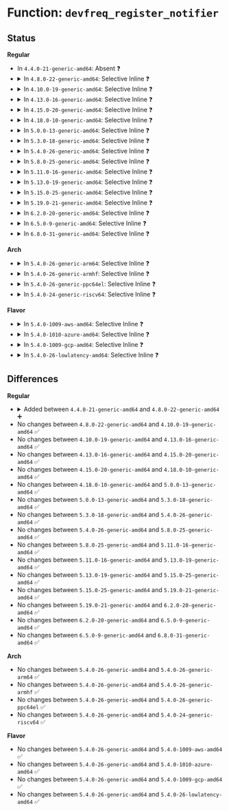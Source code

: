 # Function: <code>devfreq_register_notifier</code>

## Status
<b>Regular</b>
<ul>
<li>
In <code>4.4.0-21-generic-amd64</code>: Absent ❓
</li>
<li>
<details>
<summary>In <code>4.8.0-22-generic-amd64</code>: Selective Inline ❓</summary>

```c
int devfreq_register_notifier(struct devfreq * devfreq, struct notifier_block * nb, unsigned int list)
```

```json
{
  "name": "devfreq_register_notifier",
  "collision_type": "Unique Global",
  "inline_type": "Selective",
  "funcs": [
    {
      "addr": 18446744071586518990,
      "name": "devfreq_register_notifier",
      "external": true,
      "loc": "drivers/devfreq/devfreq.c:1353",
      "file": "drivers/devfreq/devfreq.c",
      "inline": "not declared, inlined",
      "caller_inline": [
        "drivers/devfreq/devfreq.c:devm_devfreq_register_notifier"
      ],
      "caller_func": []
    }
  ],
  "symbols": [
    {
      "addr": 18446744071586518880,
      "name": "devfreq_register_notifier",
      "section": ".text",
      "bind": "STB_GLOBAL",
      "size": 38
    }
  ]
}
```
</details>
</li>
<li>
<details>
<summary>In <code>4.10.0-19-generic-amd64</code>: Selective Inline ❓</summary>

```c
int devfreq_register_notifier(struct devfreq * devfreq, struct notifier_block * nb, unsigned int list)
```

```json
{
  "name": "devfreq_register_notifier",
  "collision_type": "Unique Global",
  "inline_type": "Selective",
  "funcs": [
    {
      "addr": 18446744071586698654,
      "name": "devfreq_register_notifier",
      "external": true,
      "loc": "drivers/devfreq/devfreq.c:1388",
      "file": "drivers/devfreq/devfreq.c",
      "inline": "not declared, inlined",
      "caller_inline": [
        "drivers/devfreq/devfreq.c:devm_devfreq_register_notifier"
      ],
      "caller_func": []
    }
  ],
  "symbols": [
    {
      "addr": 18446744071586698544,
      "name": "devfreq_register_notifier",
      "section": ".text",
      "bind": "STB_GLOBAL",
      "size": 38
    }
  ]
}
```
</details>
</li>
<li>
<details>
<summary>In <code>4.13.0-16-generic-amd64</code>: Selective Inline ❓</summary>

```c
int devfreq_register_notifier(struct devfreq * devfreq, struct notifier_block * nb, unsigned int list)
```

```json
{
  "name": "devfreq_register_notifier",
  "collision_type": "Unique Global",
  "inline_type": "Selective",
  "funcs": [
    {
      "addr": 18446744071586824462,
      "name": "devfreq_register_notifier",
      "external": true,
      "loc": "drivers/devfreq/devfreq.c:1357",
      "file": "drivers/devfreq/devfreq.c",
      "inline": "not declared, inlined",
      "caller_inline": [
        "drivers/devfreq/devfreq.c:devm_devfreq_register_notifier"
      ],
      "caller_func": []
    }
  ],
  "symbols": [
    {
      "addr": 18446744071586824352,
      "name": "devfreq_register_notifier",
      "section": ".text",
      "bind": "STB_GLOBAL",
      "size": 38
    }
  ]
}
```
</details>
</li>
<li>
<details>
<summary>In <code>4.15.0-20-generic-amd64</code>: Selective Inline ❓</summary>

```c
int devfreq_register_notifier(struct devfreq * devfreq, struct notifier_block * nb, unsigned int list)
```

```json
{
  "name": "devfreq_register_notifier",
  "collision_type": "Unique Global",
  "inline_type": "Selective",
  "funcs": [
    {
      "addr": 18446744071587312734,
      "name": "devfreq_register_notifier",
      "external": true,
      "loc": "drivers/devfreq/devfreq.c:1419",
      "file": "drivers/devfreq/devfreq.c",
      "inline": "not declared, inlined",
      "caller_inline": [
        "drivers/devfreq/devfreq.c:devm_devfreq_register_notifier"
      ],
      "caller_func": []
    }
  ],
  "symbols": [
    {
      "addr": 18446744071587312624,
      "name": "devfreq_register_notifier",
      "section": ".text",
      "bind": "STB_GLOBAL",
      "size": 38
    }
  ]
}
```
</details>
</li>
<li>
<details>
<summary>In <code>4.18.0-10-generic-amd64</code>: Selective Inline ❓</summary>

```c
int devfreq_register_notifier(struct devfreq * devfreq, struct notifier_block * nb, unsigned int list)
```

```json
{
  "name": "devfreq_register_notifier",
  "collision_type": "Unique Global",
  "inline_type": "Selective",
  "funcs": [
    {
      "addr": 18446744071587615521,
      "name": "devfreq_register_notifier",
      "external": true,
      "loc": "drivers/devfreq/devfreq.c:1422",
      "file": "drivers/devfreq/devfreq.c",
      "inline": "not declared, inlined",
      "caller_inline": [
        "drivers/devfreq/devfreq.c:devm_devfreq_register_notifier"
      ],
      "caller_func": []
    }
  ],
  "symbols": [
    {
      "addr": 18446744071587615408,
      "name": "devfreq_register_notifier",
      "section": ".text",
      "bind": "STB_GLOBAL",
      "size": 38
    }
  ]
}
```
</details>
</li>
<li>
<details>
<summary>In <code>5.0.0-13-generic-amd64</code>: Selective Inline ❓</summary>

```c
int devfreq_register_notifier(struct devfreq * devfreq, struct notifier_block * nb, unsigned int list)
```

```json
{
  "name": "devfreq_register_notifier",
  "collision_type": "Unique Global",
  "inline_type": "Selective",
  "funcs": [
    {
      "addr": 18446744071587743089,
      "name": "devfreq_register_notifier",
      "external": true,
      "loc": "drivers/devfreq/devfreq.c:1569",
      "file": "drivers/devfreq/devfreq.c",
      "inline": "not declared, inlined",
      "caller_inline": [
        "drivers/devfreq/devfreq.c:devm_devfreq_register_notifier"
      ],
      "caller_func": []
    }
  ],
  "symbols": [
    {
      "addr": 18446744071587742976,
      "name": "devfreq_register_notifier",
      "section": ".text",
      "bind": "STB_GLOBAL",
      "size": 38
    }
  ]
}
```
</details>
</li>
<li>
<details>
<summary>In <code>5.3.0-18-generic-amd64</code>: Selective Inline ❓</summary>

```c
int devfreq_register_notifier(struct devfreq * devfreq, struct notifier_block * nb, unsigned int list)
```

```json
{
  "name": "devfreq_register_notifier",
  "collision_type": "Unique Global",
  "inline_type": "Selective",
  "funcs": [
    {
      "addr": 18446744071588046945,
      "name": "devfreq_register_notifier",
      "external": true,
      "loc": "drivers/devfreq/devfreq.c:1594",
      "file": "drivers/devfreq/devfreq.c",
      "inline": "not declared, inlined",
      "caller_inline": [
        "drivers/devfreq/devfreq.c:devm_devfreq_register_notifier"
      ],
      "caller_func": []
    }
  ],
  "symbols": [
    {
      "addr": 18446744071588046832,
      "name": "devfreq_register_notifier",
      "section": ".text",
      "bind": "STB_GLOBAL",
      "size": 38
    }
  ]
}
```
</details>
</li>
<li>
<details>
<summary>In <code>5.4.0-26-generic-amd64</code>: Selective Inline ❓</summary>

```c
int devfreq_register_notifier(struct devfreq * devfreq, struct notifier_block * nb, unsigned int list)
```

```json
{
  "name": "devfreq_register_notifier",
  "collision_type": "Unique Global",
  "inline_type": "Selective",
  "funcs": [
    {
      "addr": 18446744071588252769,
      "name": "devfreq_register_notifier",
      "external": true,
      "loc": "drivers/devfreq/devfreq.c:1607",
      "file": "drivers/devfreq/devfreq.c",
      "inline": "not declared, inlined",
      "caller_inline": [
        "drivers/devfreq/devfreq.c:devm_devfreq_register_notifier"
      ],
      "caller_func": []
    }
  ],
  "symbols": [
    {
      "addr": 18446744071588252656,
      "name": "devfreq_register_notifier",
      "section": ".text",
      "bind": "STB_GLOBAL",
      "size": 38
    }
  ]
}
```
</details>
</li>
<li>
<details>
<summary>In <code>5.8.0-25-generic-amd64</code>: Selective Inline ❓</summary>

```c
int devfreq_register_notifier(struct devfreq * devfreq, struct notifier_block * nb, unsigned int list)
```

```json
{
  "name": "devfreq_register_notifier",
  "collision_type": "Unique Global",
  "inline_type": "Selective",
  "funcs": [
    {
      "addr": 18446744071589129793,
      "name": "devfreq_register_notifier",
      "external": true,
      "loc": "drivers/devfreq/devfreq.c:1864",
      "file": "drivers/devfreq/devfreq.c",
      "inline": "not declared, inlined",
      "caller_inline": [
        "drivers/devfreq/devfreq.c:devm_devfreq_register_notifier"
      ],
      "caller_func": [
        "drivers/devfreq/governor_passive.c:devfreq_passive_event_handler"
      ]
    }
  ],
  "symbols": [
    {
      "addr": 18446744071589129680,
      "name": "devfreq_register_notifier",
      "section": ".text",
      "bind": "STB_GLOBAL",
      "size": 38
    }
  ]
}
```
</details>
</li>
<li>
<details>
<summary>In <code>5.11.0-16-generic-amd64</code>: Selective Inline ❓</summary>

```c
int devfreq_register_notifier(struct devfreq * devfreq, struct notifier_block * nb, unsigned int list)
```

```json
{
  "name": "devfreq_register_notifier",
  "collision_type": "Unique Global",
  "inline_type": "Selective",
  "funcs": [
    {
      "addr": 18446744071589128641,
      "name": "devfreq_register_notifier",
      "external": true,
      "loc": "drivers/devfreq/devfreq.c:2090",
      "file": "drivers/devfreq/devfreq.c",
      "inline": "not declared, inlined",
      "caller_inline": [
        "drivers/devfreq/devfreq.c:devm_devfreq_register_notifier"
      ],
      "caller_func": [
        "drivers/devfreq/governor_passive.c:devfreq_passive_event_handler"
      ]
    }
  ],
  "symbols": [
    {
      "addr": 18446744071589128528,
      "name": "devfreq_register_notifier",
      "section": ".text",
      "bind": "STB_GLOBAL",
      "size": 38
    }
  ]
}
```
</details>
</li>
<li>
<details>
<summary>In <code>5.13.0-19-generic-amd64</code>: Selective Inline ❓</summary>

```c
int devfreq_register_notifier(struct devfreq * devfreq, struct notifier_block * nb, unsigned int list)
```

```json
{
  "name": "devfreq_register_notifier",
  "collision_type": "Unique Global",
  "inline_type": "Selective",
  "funcs": [
    {
      "addr": 18446744071589018401,
      "name": "devfreq_register_notifier",
      "external": true,
      "loc": "drivers/devfreq/devfreq.c:2108",
      "file": "drivers/devfreq/devfreq.c",
      "inline": "not declared, inlined",
      "caller_inline": [
        "drivers/devfreq/devfreq.c:devm_devfreq_register_notifier"
      ],
      "caller_func": [
        "drivers/devfreq/governor_passive.c:devfreq_passive_event_handler"
      ]
    }
  ],
  "symbols": [
    {
      "addr": 18446744071589018288,
      "name": "devfreq_register_notifier",
      "section": ".text",
      "bind": "STB_GLOBAL",
      "size": 38
    }
  ]
}
```
</details>
</li>
<li>
<details>
<summary>In <code>5.15.0-25-generic-amd64</code>: Selective Inline ❓</summary>

```c
int devfreq_register_notifier(struct devfreq * devfreq, struct notifier_block * nb, unsigned int list)
```

```json
{
  "name": "devfreq_register_notifier",
  "collision_type": "Unique Global",
  "inline_type": "Selective",
  "funcs": [
    {
      "addr": 18446744071589733592,
      "name": "devfreq_register_notifier",
      "external": true,
      "loc": "drivers/devfreq/devfreq.c:2108",
      "file": "drivers/devfreq/devfreq.c",
      "inline": "not declared, inlined",
      "caller_inline": [
        "drivers/devfreq/devfreq.c:devm_devfreq_register_notifier"
      ],
      "caller_func": [
        "drivers/devfreq/governor_passive.c:devfreq_passive_event_handler"
      ]
    }
  ],
  "symbols": [
    {
      "addr": 18446744071589733472,
      "name": "devfreq_register_notifier",
      "section": ".text",
      "bind": "STB_GLOBAL",
      "size": 38
    }
  ]
}
```
</details>
</li>
<li>
<details>
<summary>In <code>5.19.0-21-generic-amd64</code>: Selective Inline ❓</summary>

```c
int devfreq_register_notifier(struct devfreq * devfreq, struct notifier_block * nb, unsigned int list)
```

```json
{
  "name": "devfreq_register_notifier",
  "collision_type": "Unique Global",
  "inline_type": "Selective",
  "funcs": [
    {
      "addr": 18446744071591245084,
      "name": "devfreq_register_notifier",
      "external": true,
      "loc": "drivers/devfreq/devfreq.c:2136",
      "file": "drivers/devfreq/devfreq.c",
      "inline": "not declared, inlined",
      "caller_inline": [
        "drivers/devfreq/devfreq.c:devm_devfreq_register_notifier"
      ],
      "caller_func": [
        "drivers/devfreq/governor_passive.c:devfreq_passive_event_handler"
      ]
    }
  ],
  "symbols": [
    {
      "addr": 18446744071591244944,
      "name": "devfreq_register_notifier",
      "section": ".text",
      "bind": "STB_GLOBAL",
      "size": 58
    }
  ]
}
```
</details>
</li>
<li>
<details>
<summary>In <code>6.2.0-20-generic-amd64</code>: Selective Inline ❓</summary>

```c
int devfreq_register_notifier(struct devfreq * devfreq, struct notifier_block * nb, unsigned int list)
```

```json
{
  "name": "devfreq_register_notifier",
  "collision_type": "Unique Global",
  "inline_type": "Selective",
  "funcs": [
    {
      "addr": 18446744071592997932,
      "name": "devfreq_register_notifier",
      "external": true,
      "loc": "drivers/devfreq/devfreq.c:2138",
      "file": "drivers/devfreq/devfreq.c",
      "inline": "not declared, inlined",
      "caller_inline": [
        "drivers/devfreq/devfreq.c:devm_devfreq_register_notifier"
      ],
      "caller_func": [
        "drivers/devfreq/governor_passive.c:devfreq_passive_event_handler"
      ]
    }
  ],
  "symbols": [
    {
      "addr": 18446744071592997776,
      "name": "devfreq_register_notifier",
      "section": ".text",
      "bind": "STB_GLOBAL",
      "size": 58
    }
  ]
}
```
</details>
</li>
<li>
<details>
<summary>In <code>6.5.0-9-generic-amd64</code>: Selective Inline ❓</summary>

```c
int devfreq_register_notifier(struct devfreq * devfreq, struct notifier_block * nb, unsigned int list)
```

```json
{
  "name": "devfreq_register_notifier",
  "collision_type": "Unique Global",
  "inline_type": "Selective",
  "funcs": [
    {
      "addr": 18446744071593449404,
      "name": "devfreq_register_notifier",
      "external": true,
      "loc": "drivers/devfreq/devfreq.c:2139",
      "file": "drivers/devfreq/devfreq.c",
      "inline": "not declared, inlined",
      "caller_inline": [
        "drivers/devfreq/devfreq.c:devm_devfreq_register_notifier"
      ],
      "caller_func": [
        "drivers/devfreq/governor_passive.c:devfreq_passive_event_handler"
      ]
    }
  ],
  "symbols": [
    {
      "addr": 18446744071593449248,
      "name": "devfreq_register_notifier",
      "section": ".text",
      "bind": "STB_GLOBAL",
      "size": 58
    }
  ]
}
```
</details>
</li>
<li>
<details>
<summary>In <code>6.8.0-31-generic-amd64</code>: Selective Inline ❓</summary>

```c
int devfreq_register_notifier(struct devfreq * devfreq, struct notifier_block * nb, unsigned int list)
```

```json
{
  "name": "devfreq_register_notifier",
  "collision_type": "Unique Global",
  "inline_type": "Selective",
  "funcs": [
    {
      "addr": 18446744071594195804,
      "name": "devfreq_register_notifier",
      "external": true,
      "loc": "drivers/devfreq/devfreq.c:2178",
      "file": "drivers/devfreq/devfreq.c",
      "inline": "not declared, inlined",
      "caller_inline": [
        "drivers/devfreq/devfreq.c:devm_devfreq_register_notifier"
      ],
      "caller_func": [
        "drivers/devfreq/governor_passive.c:devfreq_passive_event_handler"
      ]
    }
  ],
  "symbols": [
    {
      "addr": 18446744071594195648,
      "name": "devfreq_register_notifier",
      "section": ".text",
      "bind": "STB_GLOBAL",
      "size": 58
    }
  ]
}
```
</details>
</li>
</ul>
<b>Arch</b>
<ul>
<li>
<details>
<summary>In <code>5.4.0-26-generic-arm64</code>: Selective Inline ❓</summary>

```c
int devfreq_register_notifier(struct devfreq * devfreq, struct notifier_block * nb, unsigned int list)
```

```json
{
  "name": "devfreq_register_notifier",
  "collision_type": "Unique Global",
  "inline_type": "Selective",
  "funcs": [
    {
      "addr": 18446603336501713172,
      "name": "devfreq_register_notifier",
      "external": true,
      "loc": "drivers/devfreq/devfreq.c:1607",
      "file": "drivers/devfreq/devfreq.c",
      "inline": "not declared, inlined",
      "caller_inline": [
        "drivers/devfreq/devfreq.c:devm_devfreq_register_notifier"
      ],
      "caller_func": []
    }
  ],
  "symbols": [
    {
      "addr": 18446603336501713008,
      "name": "devfreq_register_notifier",
      "section": ".text",
      "bind": "STB_GLOBAL",
      "size": 84
    }
  ]
}
```
</details>
</li>
<li>
<details>
<summary>In <code>5.4.0-26-generic-armhf</code>: Selective Inline ❓</summary>

```c
int devfreq_register_notifier(struct devfreq * devfreq, struct notifier_block * nb, unsigned int list)
```

```json
{
  "name": "devfreq_register_notifier",
  "collision_type": "Unique Global",
  "inline_type": "Selective",
  "funcs": [
    {
      "addr": 3234236080,
      "name": "devfreq_register_notifier",
      "external": true,
      "loc": "drivers/devfreq/devfreq.c:1607",
      "file": "drivers/devfreq/devfreq.c",
      "inline": "not declared, inlined",
      "caller_inline": [
        "drivers/devfreq/devfreq.c:devm_devfreq_register_notifier"
      ],
      "caller_func": []
    }
  ],
  "symbols": [
    {
      "addr": 3234235948,
      "name": "devfreq_register_notifier",
      "section": ".text",
      "bind": "STB_GLOBAL",
      "size": 64
    }
  ]
}
```
</details>
</li>
<li>
<details>
<summary>In <code>5.4.0-26-generic-ppc64el</code>: Selective Inline ❓</summary>

```c
int devfreq_register_notifier(struct devfreq * devfreq, struct notifier_block * nb, unsigned int list)
```

```json
{
  "name": "devfreq_register_notifier",
  "collision_type": "Unique Global",
  "inline_type": "Selective",
  "funcs": [
    {
      "addr": 13835058055295153892,
      "name": "devfreq_register_notifier",
      "external": true,
      "loc": "drivers/devfreq/devfreq.c:1607",
      "file": "drivers/devfreq/devfreq.c",
      "inline": "not declared, inlined",
      "caller_inline": [
        "drivers/devfreq/devfreq.c:devm_devfreq_register_notifier"
      ],
      "caller_func": [
        "drivers/devfreq/governor_passive.c:devfreq_passive_event_handler"
      ]
    }
  ],
  "symbols": [
    {
      "addr": 13835058055295153696,
      "name": "devfreq_register_notifier",
      "section": ".text",
      "bind": "STB_GLOBAL",
      "size": 88
    }
  ]
}
```
</details>
</li>
<li>
<details>
<summary>In <code>5.4.0-24-generic-riscv64</code>: Selective Inline ❓</summary>

```c
int devfreq_register_notifier(struct devfreq * devfreq, struct notifier_block * nb, unsigned int list)
```

```json
{
  "name": "devfreq_register_notifier",
  "collision_type": "Unique Global",
  "inline_type": "Selective",
  "funcs": [
    {
      "addr": 18446743936278129614,
      "name": "devfreq_register_notifier",
      "external": true,
      "loc": "drivers/devfreq/devfreq.c:1607",
      "file": "drivers/devfreq/devfreq.c",
      "inline": "not declared, inlined",
      "caller_inline": [
        "drivers/devfreq/devfreq.c:devm_devfreq_register_notifier"
      ],
      "caller_func": []
    }
  ],
  "symbols": [
    {
      "addr": 18446743936278129480,
      "name": "devfreq_register_notifier",
      "section": ".text",
      "bind": "STB_GLOBAL",
      "size": 68
    }
  ]
}
```
</details>
</li>
</ul>
<b>Flavor</b>
<ul>
<li>
<details>
<summary>In <code>5.4.0-1009-aws-amd64</code>: Selective Inline ❓</summary>

```c
int devfreq_register_notifier(struct devfreq * devfreq, struct notifier_block * nb, unsigned int list)
```

```json
{
  "name": "devfreq_register_notifier",
  "collision_type": "Unique Global",
  "inline_type": "Selective",
  "funcs": [
    {
      "addr": 18446744071587864465,
      "name": "devfreq_register_notifier",
      "external": true,
      "loc": "drivers/devfreq/devfreq.c:1607",
      "file": "drivers/devfreq/devfreq.c",
      "inline": "not declared, inlined",
      "caller_inline": [
        "drivers/devfreq/devfreq.c:devm_devfreq_register_notifier"
      ],
      "caller_func": []
    }
  ],
  "symbols": [
    {
      "addr": 18446744071587864352,
      "name": "devfreq_register_notifier",
      "section": ".text",
      "bind": "STB_GLOBAL",
      "size": 38
    }
  ]
}
```
</details>
</li>
<li>
<details>
<summary>In <code>5.4.0-1010-azure-amd64</code>: Selective Inline ❓</summary>

```c
int devfreq_register_notifier(struct devfreq * devfreq, struct notifier_block * nb, unsigned int list)
```

```json
{
  "name": "devfreq_register_notifier",
  "collision_type": "Unique Global",
  "inline_type": "Selective",
  "funcs": [
    {
      "addr": 18446744071587591265,
      "name": "devfreq_register_notifier",
      "external": true,
      "loc": "drivers/devfreq/devfreq.c:1607",
      "file": "drivers/devfreq/devfreq.c",
      "inline": "not declared, inlined",
      "caller_inline": [
        "drivers/devfreq/devfreq.c:devm_devfreq_register_notifier"
      ],
      "caller_func": []
    }
  ],
  "symbols": [
    {
      "addr": 18446744071587591152,
      "name": "devfreq_register_notifier",
      "section": ".text",
      "bind": "STB_GLOBAL",
      "size": 38
    }
  ]
}
```
</details>
</li>
<li>
<details>
<summary>In <code>5.4.0-1009-gcp-amd64</code>: Selective Inline ❓</summary>

```c
int devfreq_register_notifier(struct devfreq * devfreq, struct notifier_block * nb, unsigned int list)
```

```json
{
  "name": "devfreq_register_notifier",
  "collision_type": "Unique Global",
  "inline_type": "Selective",
  "funcs": [
    {
      "addr": 18446744071588189825,
      "name": "devfreq_register_notifier",
      "external": true,
      "loc": "drivers/devfreq/devfreq.c:1607",
      "file": "drivers/devfreq/devfreq.c",
      "inline": "not declared, inlined",
      "caller_inline": [
        "drivers/devfreq/devfreq.c:devm_devfreq_register_notifier"
      ],
      "caller_func": []
    }
  ],
  "symbols": [
    {
      "addr": 18446744071588189712,
      "name": "devfreq_register_notifier",
      "section": ".text",
      "bind": "STB_GLOBAL",
      "size": 38
    }
  ]
}
```
</details>
</li>
<li>
<details>
<summary>In <code>5.4.0-26-lowlatency-amd64</code>: Selective Inline ❓</summary>

```c
int devfreq_register_notifier(struct devfreq * devfreq, struct notifier_block * nb, unsigned int list)
```

```json
{
  "name": "devfreq_register_notifier",
  "collision_type": "Unique Global",
  "inline_type": "Selective",
  "funcs": [
    {
      "addr": 18446744071588325121,
      "name": "devfreq_register_notifier",
      "external": true,
      "loc": "drivers/devfreq/devfreq.c:1607",
      "file": "drivers/devfreq/devfreq.c",
      "inline": "not declared, inlined",
      "caller_inline": [
        "drivers/devfreq/devfreq.c:devm_devfreq_register_notifier"
      ],
      "caller_func": []
    }
  ],
  "symbols": [
    {
      "addr": 18446744071588325008,
      "name": "devfreq_register_notifier",
      "section": ".text",
      "bind": "STB_GLOBAL",
      "size": 38
    }
  ]
}
```
</details>
</li>
</ul>

## Differences
<b>Regular</b>
<ul>
<li>
<details>
<summary>Added between <code>4.4.0-21-generic-amd64</code> and <code>4.8.0-22-generic-amd64</code> ➕</summary>

```c
int devfreq_register_notifier(struct devfreq * devfreq, struct notifier_block * nb, unsigned int list)
```
</details>
</li>
<li>
No changes between <code>4.8.0-22-generic-amd64</code> and <code>4.10.0-19-generic-amd64</code> ✅
</li>
<li>
No changes between <code>4.10.0-19-generic-amd64</code> and <code>4.13.0-16-generic-amd64</code> ✅
</li>
<li>
No changes between <code>4.13.0-16-generic-amd64</code> and <code>4.15.0-20-generic-amd64</code> ✅
</li>
<li>
No changes between <code>4.15.0-20-generic-amd64</code> and <code>4.18.0-10-generic-amd64</code> ✅
</li>
<li>
No changes between <code>4.18.0-10-generic-amd64</code> and <code>5.0.0-13-generic-amd64</code> ✅
</li>
<li>
No changes between <code>5.0.0-13-generic-amd64</code> and <code>5.3.0-18-generic-amd64</code> ✅
</li>
<li>
No changes between <code>5.3.0-18-generic-amd64</code> and <code>5.4.0-26-generic-amd64</code> ✅
</li>
<li>
No changes between <code>5.4.0-26-generic-amd64</code> and <code>5.8.0-25-generic-amd64</code> ✅
</li>
<li>
No changes between <code>5.8.0-25-generic-amd64</code> and <code>5.11.0-16-generic-amd64</code> ✅
</li>
<li>
No changes between <code>5.11.0-16-generic-amd64</code> and <code>5.13.0-19-generic-amd64</code> ✅
</li>
<li>
No changes between <code>5.13.0-19-generic-amd64</code> and <code>5.15.0-25-generic-amd64</code> ✅
</li>
<li>
No changes between <code>5.15.0-25-generic-amd64</code> and <code>5.19.0-21-generic-amd64</code> ✅
</li>
<li>
No changes between <code>5.19.0-21-generic-amd64</code> and <code>6.2.0-20-generic-amd64</code> ✅
</li>
<li>
No changes between <code>6.2.0-20-generic-amd64</code> and <code>6.5.0-9-generic-amd64</code> ✅
</li>
<li>
No changes between <code>6.5.0-9-generic-amd64</code> and <code>6.8.0-31-generic-amd64</code> ✅
</li>
</ul>
<b>Arch</b>
<ul>
<li>
No changes between <code>5.4.0-26-generic-amd64</code> and <code>5.4.0-26-generic-arm64</code> ✅
</li>
<li>
No changes between <code>5.4.0-26-generic-amd64</code> and <code>5.4.0-26-generic-armhf</code> ✅
</li>
<li>
No changes between <code>5.4.0-26-generic-amd64</code> and <code>5.4.0-26-generic-ppc64el</code> ✅
</li>
<li>
No changes between <code>5.4.0-26-generic-amd64</code> and <code>5.4.0-24-generic-riscv64</code> ✅
</li>
</ul>
<b>Flavor</b>
<ul>
<li>
No changes between <code>5.4.0-26-generic-amd64</code> and <code>5.4.0-1009-aws-amd64</code> ✅
</li>
<li>
No changes between <code>5.4.0-26-generic-amd64</code> and <code>5.4.0-1010-azure-amd64</code> ✅
</li>
<li>
No changes between <code>5.4.0-26-generic-amd64</code> and <code>5.4.0-1009-gcp-amd64</code> ✅
</li>
<li>
No changes between <code>5.4.0-26-generic-amd64</code> and <code>5.4.0-26-lowlatency-amd64</code> ✅
</li>
</ul>
